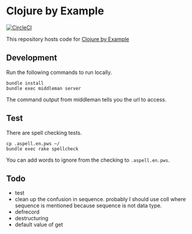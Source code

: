 # Clojure by Example

[![CircleCI](https://circleci.com/gh/kimh/clojure-by-example.svg?style=svg)](https://circleci.com/gh/kimh/clojure-by-example)

This repository hosts code for [Clojure by Example](http://kimh.github.io/clojure-by-example/)

## Development

Run the following commands to run locally.

```
bundle install
bundle exec middleman server
```

The command output from middleman tells you the url to access.

## Test

There are spell checking tests.

```
cp .aspell.en.pws ~/
bundle exec rake spellcheck
```

You can add words to ignore from the checking to `.aspell.en.pws`.

## Todo

* test
* clean up the confusion in sequence. probably I should use coll where sequence is mentioned because sequence is not data type.
* defrecord
* destructuring
* default value of get
